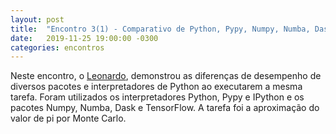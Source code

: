 ```yaml
---
layout: post
title:  "Encontro 3(1) - Comparativo de Python, Pypy, Numpy, Numba, Dask, TensorFlow..."
date:   2019-11-25 19:00:00 -0300
categories: encontros
---
```

Neste encontro, o [Leonardo](https://scholar.google.com/citations?user=zOT6K9QAAAAJ&hl=pt-PT&oi=ao), demonstrou as diferenças de desempenho de diversos pacotes e interpretadores de Python ao executarem a mesma tarefa. Foram utilizados os interpretadores Python, Pypy e IPython e os pacotes Numpy, Numba, Dask e TensorFlow. A tarefa foi a aproximação do valor de pi por Monte Carlo.

<script src="https://gist.github.com/douglasrizzo/929357c44117a75f97ea6ebb6c124315.js"></script>